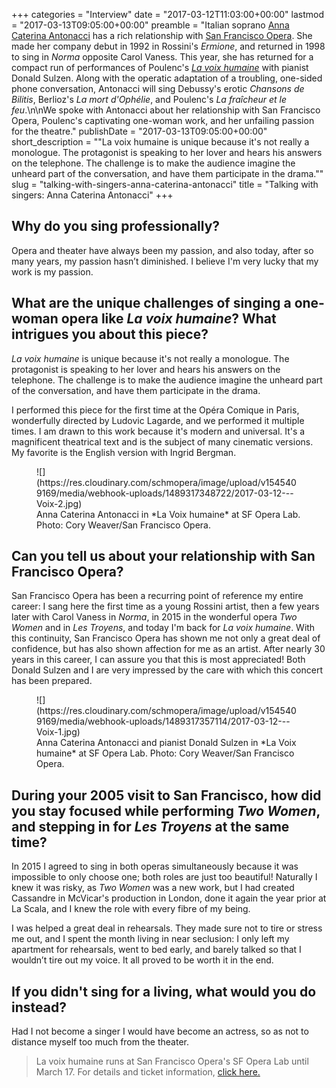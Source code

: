 +++
categories = "Interview"
date = "2017-03-12T11:03:00+00:00"
lastmod = "2017-03-13T09:05:00+00:00"
preamble = "Italian soprano [Anna Caterina Antonacci](/scene/people/anna-caterina-antonacci/) has a rich relationship with [San Francisco Opera](/scene/companies/san-francisco-opera/). She made her company debut in 1992 in Rossini's *Ermione*, and returned in 1998 to sing in *Norma* opposite Carol Vaness. This year, she has returned for a compact run of performances of Poulenc's [*La voix humaine*](https://sfopera.com/sfoperalab/season-two/la-voix-humaine/) with pianist Donald Sulzen. Along with the operatic adaptation of a troubling, one-sided phone conversation, Antonacci will sing Debussy's erotic *Chansons de Bilitis*, Berlioz's *La mort d'Ophélie*, and Poulenc's *La fraîcheur et le feu*.\n\nWe spoke with Antonacci about her relationship with San Francisco Opera, Poulenc's captivating one-woman work, and her unfailing passion for the theatre."
publishDate = "2017-03-13T09:05:00+00:00"
short_description = "&quot;La voix humaine is unique because it&#039;s not really a monologue. The protagonist is speaking to her lover and hears his answers on the telephone. The challenge is to make the audience imagine the unheard part of the conversation, and have them participate in the drama.&quot;"
slug = "talking-with-singers-anna-caterina-antonacci"
title = "Talking with singers: Anna Caterina Antonacci"
+++

## Why do you sing professionally?

Opera and theater have always been my passion, and also today, after so many years, my passion hasn’t diminished. I believe I'm very lucky that my work is my passion.

## What are the unique challenges of singing a one-woman opera like *La voix humaine*? What intrigues you about this piece?

*La voix humaine* is unique because it's not really a monologue. The protagonist is speaking to her lover and hears his answers on the telephone. The challenge is to make the audience imagine the unheard part of the conversation, and have them participate in the drama.

I performed this piece for the first time at the Opéra Comique in Paris, wonderfully directed by Ludovic Lagarde, and we performed it multiple times. I am drawn to this work because it's modern and universal. It's a magnificent theatrical text and is the subject of many cinematic versions. My favorite is the English version with Ingrid Bergman.

<figure data-type="image">
![](https://res.cloudinary.com/schmopera/image/upload/v1545409169/media/webhook-uploads/1489317348722/2017-03-12---Voix-2.jpg)
<figcaption>Anna Caterina Antonacci in *La Voix humaine* at SF Opera Lab. Photo: Cory Weaver/San Francisco Opera.</figcaption>
</figure>

## Can you tell us about your relationship with San Francisco Opera?

San Francisco Opera has been a recurring point of reference my entire career: I sang here the first time as a young Rossini artist, then a few years later with Carol Vaness in *Norma*, in 2015 in the wonderful opera *Two Women* and in *Les Troyens*, and today I'm back for *La voix humaine*. With this continuity, San Francisco Opera has shown me not only a great deal of confidence, but has also shown affection for me as an artist. After nearly 30 years in this career, I can assure you that this is most appreciated! Both Donald Sulzen and I are very impressed by the care with which this concert has been prepared.

<figure data-type="image">
![](https://res.cloudinary.com/schmopera/image/upload/v1545409169/media/webhook-uploads/1489317357114/2017-03-12---Voix-1.jpg)
<figcaption>Anna Caterina Antonacci and pianist Donald Sulzen in *La Voix humaine* at SF Opera Lab. Photo: Cory Weaver/San Francisco Opera.</figcaption>
</figure>

## During your 2005 visit to San Francisco, how did you stay focused while performing *Two Women*, and stepping in for *Les Troyens* at the same time?

In 2015 I agreed to sing in both operas simultaneously because it was impossible to only choose one; both roles are just too beautiful! Naturally I knew it was risky, as *Two Women* was a new work, but I had created Cassandre in McVicar's production in London, done it again the year prior at La Scala, and I knew the role with every fibre of my being.

I was helped a great deal in rehearsals. They made sure not to tire or stress me out, and I spent the month living in near seclusion: I only left my apartment for rehearsals, went to bed early, and barely talked so that I wouldn’t tire out my voice. It all proved to be worth it in the end.

## If you didn't sing for a living, what would you do instead?

Had I not become a singer I would have become an actress, so as not to distance myself too much from the theater.

>La voix humaine runs at San Francisco Opera's SF Opera Lab until March 17. For details and ticket information, [click here.](https://sfopera.com/sfoperalab/season-two/la-voix-humaine/)
